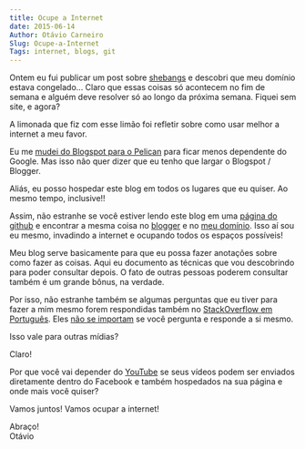 ```yaml
---
title: Ocupe a Internet
date: 2015-06-14
Author: Otávio Carneiro
Slug: Ocupe-a-Internet
Tags: internet, blogs, git
---
```


Ontem eu fui publicar um post sobre [shebangs]({filename}/2015-06-12-ShebangPython3.md) e descobri que meu domínio estava congelado... Claro que essas coisas só acontecem no fim de semana e alguém deve resolver só ao longo da próxima semana. Fiquei sem site, e agora?

A limonada que fiz com esse limão foi refletir sobre como usar melhor a internet a meu favor. 

Eu me [mudei do Blogspot para o Pelican]({filename}/2015-06-04-Estamos-de-mudanca.md) para ficar menos dependente do Google. Mas isso não quer dizer que eu tenho que largar o Blogspot / Blogger.

Aliás, eu posso hospedar este blog em todos os lugares que eu quiser. Ao mesmo tempo, inclusive!!

Assim, não estranhe se você estiver lendo este blog em uma [página do github](https://pages.github.com/) e encontrar a mesma coisa no [blogger](http://umcarneiro.blogspot.com) e no [meu domínio](http://carneiro.blog.br/um). Isso aí sou eu mesmo, invadindo a internet e ocupando todos os espaços possíveis!

Meu blog serve basicamente para que eu possa fazer anotações sobre como fazer as coisas. Aqui eu documento as técnicas que vou descobrindo para poder consultar depois. O fato de outras pessoas poderem consultar também é um grande bônus, na verdade.

Por isso, não estranhe também se algumas perguntas que eu tiver para fazer a mim mesmo forem respondidas também no [StackOverflow em Português](http://pt.stackoverflow.com/questions/69153/como-saber-qual-a-vers%C3%A3o-em-uso-de-um-determinado-pacote-instalado-via-pip/69154#69154). Eles [não se importam](http://blog.stackoverflow.com/2011/07/its-ok-to-ask-and-answer-your-own-questions/) se você pergunta e responde a si mesmo.

Isso vale para outras mídias?

Claro!

Por que você vai depender do [YouTube](https://www.youtube.com/user/UmCarneiro) se seus vídeos podem ser enviados diretamente dentro do Facebook e também hospedados na sua página e onde mais você quiser?

Vamos juntos! Vamos ocupar a internet!

Abraço!  
Otávio


